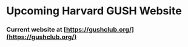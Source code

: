 # Upcoming Harvard GUSH Website

### Current website at [https://gushclub.org/](https://gushclub.org/)